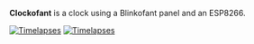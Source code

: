 **Clockofant** is a clock using a Blinkofant panel and an ESP8266.

[![Timelapses](https://img.youtube.com/vi/iHgFDR9L4c8/0.jpg)](https://www.youtube.com/watch?v=iHgFDR9L4c8)
[![Timelapses](https://img.youtube.com/vi/rOqndBWNKhw/0.jpg)](https://www.youtube.com/watch?v=rOqndBWNKhw)

